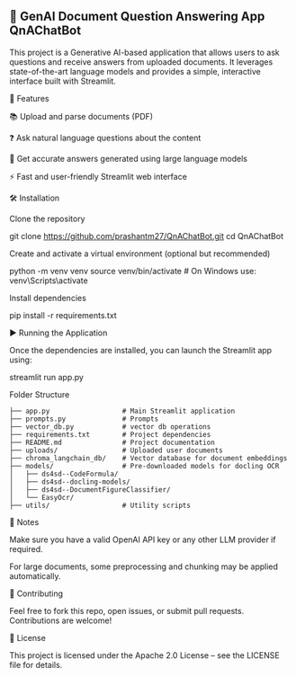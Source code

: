 ## 📄 GenAI Document Question Answering App **QnAChatBot**

This project is a Generative AI-based application that allows users to ask questions and receive answers from uploaded documents. It leverages state-of-the-art language models and provides a simple, interactive interface built with Streamlit.

🚀 Features

📚 Upload and parse documents (PDF)

❓ Ask natural language questions about the content

💬 Get accurate answers generated using large language models

⚡ Fast and user-friendly Streamlit web interface

🛠️ Installation

Clone the repository

git clone https://github.com/prashantm27/QnAChatBot.git
cd QnAChatBot

Create and activate a virtual environment (optional but recommended)

python -m venv venv
source venv/bin/activate  # On Windows use: venv\Scripts\activate


Install dependencies

pip install -r requirements.txt

▶️ Running the Application

Once the dependencies are installed, you can launch the Streamlit app using:

streamlit run app.py

Folder Structure

```.
├── app.py                  # Main Streamlit application
├── prompts.py              # Prompts 
├── vector_db.py            # vector db operations
├── requirements.txt        # Project dependencies
├── README.md               # Project documentation
├── uploads/                # Uploaded user documents
├── chroma_langchain_db/    # Vector database for document embeddings
├── models/                 # Pre-downloaded models for docling OCR
│   ├── ds4sd--CodeFormula/
│   ├── ds4sd--docling-models/
│   ├── ds4sd--DocumentFigureClassifier/
│   └── EasyOcr/
├── utils/                  # Utility scripts 
```
📌 Notes

Make sure you have a valid OpenAI API key or any other LLM provider if required.

For large documents, some preprocessing and chunking may be applied automatically.

🙌 Contributing

Feel free to fork this repo, open issues, or submit pull requests. Contributions are welcome!

📄 License

This project is licensed under the Apache 2.0 License – see the LICENSE
 file for details.